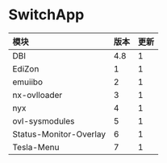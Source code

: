 # SwitchApp

|模块|版本|更新|
|:-|:-|:-|
|DBI|4.8|1|
|EdiZon|1|1|
|emuiibo|2|1|
|nx-ovlloader|3|1|
|nyx|4|1|
|ovl-sysmodules|5|1|
|Status-Monitor-Overlay|6|1|
|Tesla-Menu|7|1|
